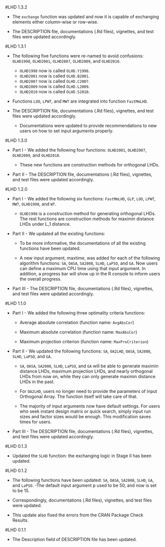#LHD 1.3.2

* The `exchange` function was updated and now it is capable of exchanging elements either column-wise or row-wise.

* The DESCRIPTION file, documentations (.Rd files), vignettes, and test files were updated accordingly.

#LHD 1.3.1

* The following five functions were re-named to avoid confusions: `OLHD1998`, `OLHD2001`, `OLHD2007`, `OLHD2009`, and `OLHD2010`.
  - `OLHD1998` now is called `OLHD.Y1998`.
  - `OLHD2001` now is called `OLHD.B2001`.
  - `OLHD2007` now is called `OLHD.C2007`.
  - `OLHD2009` now is called `OLHD.L2009`.
  - `OLHD2010` now is called `OLHD.S2010`.
  
* Functions `LOO`, `LPWT`, and `MWT` are integrated into function `FastMmLHD`.

* The DESCRIPTION file, documentations (.Rd files), vignettes, and test files were updated accordingly.
  - Documentations were updated to provide recommendations to new users on how to set input arguments properly.

#LHD 1.3.0

* Part I - We added the following four functions: `OLHD2001`, `OLHD2007`, `OLHD2009`, and `OLHD2010`.

  - These new functions are construction methods for orthogonal LHDs.

* Part II - The DESCRIPTION file, documentations (.Rd files), vignettes, and test files were updated accordingly.

#LHD 1.2.0

* Part I - We added the following six functions: `FastMmLHD`, `GLP`, `LOO`, `LPWT`, `MWT`, `OLHD1998`, and `WT`.

  - `OLHD1998` is a construction method for generating orthogonal LHDs. The rest functions are construction methods for maximin distance LHDs under L_1 distance.

* Part II - We updated all the existing functions:

  - To be more informative, the documentations of all the existing functions have been updated.

  - A new input argument, maxtime, was added for each of the following algorithm functions: `SA`, `OASA`, `SA2008`, `SLHD`, `LaPSO`, and `GA`. Now users can define a maximum CPU time using that input argument. In addition, a progress bar will show up in the R console to inform users the overall progress.

* Part III - The DESCRIPTION file, documentations (.Rd files), vignettes, and test files were updated accordingly.

#LHD 1.1.0

* Part I - We added the following three optimality criteria functions:

  - Average absolute correlation (function name: `AvgAbsCor`)

  - Maximum absolute correlation (function name: `MaxAbsCor`)

  - Maximum projection criterion (function name: `MaxProCriterion`)

* Part II - We updated the following functions: `SA`, `OA2LHD`, `OASA`, `SA2008`, `SLHD`, `LaPSO`, and `GA`.

  - `SA`, `OASA`, `SA2008`, `SLHD`, `LaPSO`, and `GA` will be able to generate maximin distance LHDs, maximum projection LHDs, and nearly orthogonal LHDs from now on, while they can only generate maximin distance LHDs in the past. 

  - For `OA2LHD`, users no longer need to provide the parameters of input Orthogonal Array. The function itself will take care of that.

  - The majority of input arguments now have default settings. For users who seek instant design matrix or quick search, simply input run sizes and factor sizes would be enough. This modification saves times for users.

* Part III - The DESCRIPTION file, documentations (.Rd files), vignettes, and test files were updated accordingly.

#LHD 0.1.3

* Updated the `SLHD` function: the exchanging logic in Stage II has been updated.

#LHD 0.1.2

* The following functions have been updated: `SA`, `OASA`, `SA2008`, `SLHD`, `GA`, and `LaPSO`. 
  -The default input argument p used to be 50, and now is set to be 15. 

* Correspondingly, documentations (.Rd files), vignettes, and test files were updated. 

* This update also fixed the errors from the CRAN Package Check Results.

#LHD 0.1.1

* The Description field of DESCRIPTION file has been updated.
